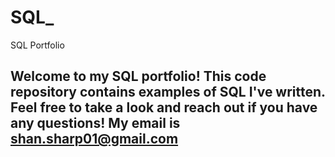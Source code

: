# SQL_
SQL Portfolio
## Welcome to my SQL portfolio! This code repository contains examples of SQL I've written. Feel free to take a look and reach out if you have any questions! My email is shan.sharp01@gmail.com
